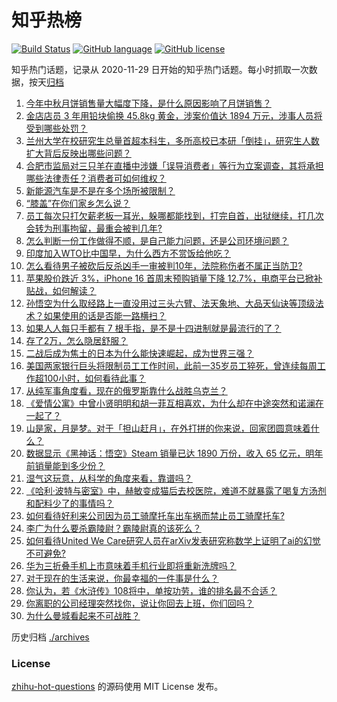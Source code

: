 # 知乎热榜
[![Build Status](https://github.com/ToWeLong/zhihu-hot-questions/workflows/CI/badge.svg)](https://github.com/ToWeLong/zhihu-hot-questions/actions)
[![GitHub language](https://img.shields.io/badge/language-golang-orange.svg)](https://golang.org/)
[![GitHub license](https://img.shields.io/github/license/ToWeLong/zhihu-hot-questions)](https://github.com/ToWeLong/zhihu-hot-questions/blob/main/LICENSE)

知乎热门话题，记录从 2020-11-29 日开始的知乎热门话题。每小时抓取一次数据，按天[归档](./archives)

<!-- BEGIN -->

1. [今年中秋月饼销售量大幅度下降，是什么原因影响了月饼销售？](https://www.zhihu.com/question/666979275)
1. [金店店员 3 年用铅块偷换 45.8kg 黄金，涉案价值达 1894 万元，涉事人员将受到哪些处罚？](https://www.zhihu.com/question/667312547)
1. [兰州大学在校研究生总量首超本科生，多所高校已本研「倒挂」，研究生人数扩大背后反映出哪些问题？](https://www.zhihu.com/question/667321668)
1. [合肥市监局对三只羊在直播中涉嫌「误导消费者」等行为立案调查，其将承担哪些法律责任？消费者可如何维权？](https://www.zhihu.com/question/667389119)
1. [新能源汽车是不是在多个场所被限制？](https://www.zhihu.com/question/666295015)
1. [“膝盖”在你们家乡怎么说？](https://www.zhihu.com/question/661918010)
1. [员工每次只打欠薪老板一耳光，躲哪都能找到，打完自首，出狱继续，打几次会转为刑事拘留，最重会被判几年?](https://www.zhihu.com/question/661147305)
1. [怎么判断一份工作做得不顺，是自己能力问题，还是公司环境问题？](https://www.zhihu.com/question/666916624)
1. [印度加入WTO比中国早，为什么西方不赏饭给他吃？](https://www.zhihu.com/question/667044845)
1. [怎么看待男子被砍后反杀凶手一审被判10年，法院称伤者不属正当防卫?](https://www.zhihu.com/question/667297580)
1. [苹果股价跌近 3%，iPhone 16 首周末预购销量下降 12.7%，电商平台已掀补贴战，如何解读？](https://www.zhihu.com/question/667379411)
1. [孙悟空为什么取经路上一直没用过三头六臂、法天象地、大品天仙诀等顶级法术？如果使用的话是否能一路横扫？](https://www.zhihu.com/question/596192038)
1. [如果人人每只手都有 7 根手指，是不是十四进制就是最流行的了？](https://www.zhihu.com/question/397602493)
1. [存了2万，怎么隐居舒服？](https://www.zhihu.com/question/666407655)
1. [二战后成为焦土的日本为什么能快速崛起，成为世界三强？](https://www.zhihu.com/question/666370580)
1. [美国两家银行巨头将限制员工工作时间，此前一35岁员工猝死，曾连续每周工作超100小时，如何看待此事？](https://www.zhihu.com/question/667049499)
1. [从纯军事角度看，现在的俄罗斯靠什么战胜乌克兰？](https://www.zhihu.com/question/667097209)
1. [《爱情公寓》中曾小贤明明和胡一菲互相喜欢，为什么却在中途突然和诺澜在一起了？](https://www.zhihu.com/question/371857007)
1. [山是家，月是梦。对于「担山赶月」，在外打拼的你来说，回家团圆意味着什么？](https://www.zhihu.com/question/667128912)
1. [数据显示《黑神话：悟空》Steam 销量已达 1890 万份，收入 65 亿元，明年前销量能到多少份？](https://www.zhihu.com/question/667033316)
1. [湿气这玩意，从科学的角度来看，靠谱吗？](https://www.zhihu.com/question/386296912)
1. [《哈利·波特与密室》中，赫敏变成猫后去校医院，难道不就暴露了喝复方汤剂和配料少了的事情吗？](https://www.zhihu.com/question/375965470)
1. [如何看待好利来公司因为员工骑摩托车出车祸而禁止员工骑摩托车?](https://www.zhihu.com/question/667300828)
1. [李广为什么要杀霸陵尉？霸陵尉真的该死么？](https://www.zhihu.com/question/663374887)
1. [如何看待United We Care研究人员在arXiv发表研究称数学上证明了ai的幻觉不可避免?](https://www.zhihu.com/question/667260808)
1. [华为三折叠手机上市意味着手机行业即将重新洗牌吗？](https://www.zhihu.com/question/666987847)
1. [对于现在的生活来说，你最幸福的一件事是什么？](https://www.zhihu.com/question/667173137)
1. [你认为，若《水浒传》108将中，单按功劳，谁的排名最不合适？](https://www.zhihu.com/question/394995772)
1. [你离职的公司经理突然找你，说让你回去上班，你们回吗？](https://www.zhihu.com/question/402491064)
1. [为什么曼城看起来不可战胜？](https://www.zhihu.com/question/344191003)

<!-- END -->

历史归档 [./archives](./archives)


### License
[zhihu-hot-questions](https://github.com/towelong/zhihu-hot-questions) 的源码使用 MIT License 发布。